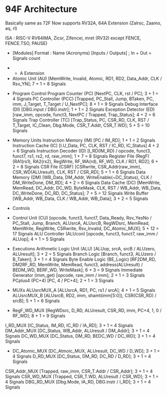 # 94F Architecture
Basically same as 72F
Now supports RV32A, 64A Extension (Zalrsc, Zaamo, aq, rl)

ISA : RISC-V RV64IMA, Zicsr, Zifencei, mret
(RV32I except FENCE, FENCE.TSO, PAUSE)

- [Modules]
Format : Name 			(Acronyms)	[Inputs / Outputs] ; 												In + Out = Signals count

+ - A Extension
+ Atomic Unit			(AU)		[MemWrite, Invalid, Atomic, RD1, RD2, Data_Addr, CLK / Rsv_YN];		7 + 1 = 8 Signals

- Program Control
Program Counter 		(PC)		[NextPC, CLK, rst / PC];											3 + 1 = 4 Signals
PC Controller			(PCC)	 	[Trapped, PC_Stall, Jump, BTaken, PC, imm, J_Target, T_Target 
									/ U_NextPC];														8 + 1 = 9 Signals
Debug Interface		    (DI)		[DBG.input / DBG.instr];											1 + 1 = 2 Signals
Exception Detector	    (ED)		[raw_imm, opcode, funct3, NextPC / Trapped, Trap_Status];			4 + 2 = 6 Signals
Trap Controller		    (TC)		[Trap_Status, PC, CSR_RD, CLK, RST
									/ T_Target, IC_Clean, Dbg.Mode, CSR_T.Addr, CSR_T.WD];				5 + 5 = 10 Signals

- Memory Units
Instruction Memory		(IM)		[PC / IM_RD];														1 + 1 = 2 Signals
Instruction Cache		(IC)		[I.U_Data, PC, CLK, RST / IC_RD, IC_Status]							4 + 2 = 6 Signals
Instruction Decoder		(ID)		[I_RD(IM_RD) / opcode, funct3, funct7, rs1, rs2, rd, raw_imm];		1 + 7 = 8 Signals
Register File			(RegF)		[RA1(rs1), RA2(rs2), RegWrite, RF_WA(rd), RF_WD, CLK / RD1, RD2];	6 + 2 = 8 Signals
CSR File				(CSRF)		[CSRwrite, CSR_Addr(raw_imm), CSR_WD(ALUresult), CLK, RST 
									/ CSR_RD];															5 + 1 = 6 Signals
Data Memory			    (DM)		[WB_Data, DM_Addr, WriteEnable(~DC_Status), CLK 
									/ DM_WriteDone, DM_RD];												4 + 2 = 6 Signals
Data Cache			    (DC)		[MemWrite, MemRead, DC_Addr, DC_WD, ByteMask, CLK, RST
									/ WB_Addr, WB_Data, DC_WriteDone, DC_RD, DC_Status];				7 + 5 = 12 Signals
Write Buffer						[WB_Addr, WB_Data, CLK / WB_Addr, WB_Data];							3 + 2 = 5 Signals

- Controls
+ Control Unit			(CU)		[opcode, funct3, funct7, Data_Ready, Rsv_YesNo
									/ PC_Stall, Jump, Branch, ALUsrcA, ALUsrcB,
									RegWDsrc, MemRead, MemWrite, RegWrite, CSRwrite, 
									Rsv_Invalid, DC_Atomic_MUX];										5 + 12 = 17 Signals
ALU Controller			(ALUcon)	[opcode, funct3, funct7, raw_imm / ALUop];							4 + 1 = 5 Signals

- Executions
Arithmetic Logic Unit	(ALU)		[ALUop, srcA, srcB / ALUzero, ALUresult];							3 + 2 = 5 Signals
Branch Logic						[Branch, funct3, ALUzero / B_Taken];								3 + 1 = 4 Signals
Byte Enable Logic		(BE_Logic)	[RF2DM_RD, DM2RF_RD, MemWrite, MemRead, funct3, address(ALUresult)
									/ BEDM_WD, BERF_WD, WriteMask];										6 + 3 = 9 Signals
Immediate Generator		(imm_get)	[opcode, raw_imm / imm];											2 + 1 = 3 Signals
PCplus4					(PC+4)		[PC, 4 / PC+4];														2 + 1 = 3 Signals

- MUXs
ALUsrcMUX_A					[ALUsrcA, RD1, PC, rs1 / srcA];											4 + 1 = 5 Signals
ALUsrcMUX_B					[ALUsrcB, RD2, imm, shamt(imm[5:0]), CSR(CSR_RD) / srcB];				5 + 1 = 6 Signals
+ RegF_WD_MUX				[RegWDsrc, D_RD, ALUresult, CSR_RD, imm, PC+4, 1, 0 / RF_WD];			8 + 1 = 9 Signals

I_RD_MUX					[IC_Status, IM_RD, IC_RD / IA_RD];										3 + 1 = 4 Signals
DM_Addr_MUX					[DC_Status, WB_Addr, ALUresult / DM_Addr];								3 + 1 = 4 Signals
DC_WD_MUX					[DC_Status, DM_RD, BEDC_WD / DC_WD];									3 + 1 = 4 Signals
+ DC_Atomic_MUX				[DC_Atmoic_MUX, ALUresult, DC_WD / D_WD];								3 + 1 = 4 Signals
D_RD_MUX					[DC_Status, DM_RD, DC_RD / D_RD];										3 + 1 = 4 Signals

CSR_Addr_MUX				[Trapped, raw_imm, CSR_T.Addr / CSR_Addr];								3 + 1 = 4 Signals
CSR_WD_MUX				    [Trapped, CSR_T.WD, ALUresult / CSR_WD];							    3 + 1 = 4 Signals
DBG_RD_MUX				    [Dbg.Mode, IA_RD, DBG.instr / I_RD];						            3 + 1 = 4 Signals